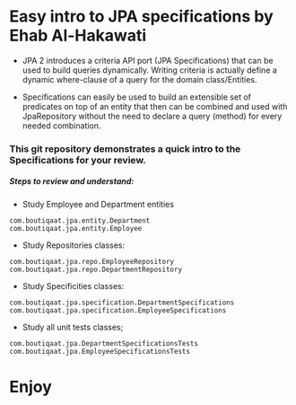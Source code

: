 # Easy intro to JPA specifications by Ehab Al-Hakawati

- JPA 2 introduces a criteria API port (JPA Specifications) that can be used to build queries dynamically. Writing criteria is actually define a dynamic where-clause of a query for the domain class/Entities.

- Specifications can easily be used to build an extensible set of predicates on top of an entity that then can be combined and used with JpaRepository without the need to declare a query (method) for every needed combination. 

### This git repository demonstrates a quick intro to the Specifications for your review.

##### Steps to review and understand:
- Study Employee and Department entities
```
com.boutiqaat.jpa.entity.Department
com.boutiqaat.jpa.entity.Employee
```
- Study Repositories classes:
```
com.boutiqaat.jpa.repo.EmployeeRepository
com.boutiqaat.jpa.repo.DepartmentRepository
```
- Study Specificities classes:
```
com.boutiqaat.jpa.specification.DepartmentSpecifications
com.boutiqaat.jpa.specification.EmployeeSpecifications
```
- Study all unit tests classes;
```
com.boutiqaat.jpa.DepartmentSpecificationsTests
com.boutiqaat.jpa.EmployeeSpecificationsTests
```

# Enjoy
